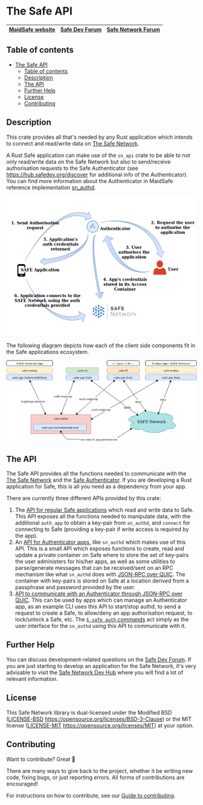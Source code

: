 # The Safe API

| [MaidSafe website](https://maidsafe.net) | [Safe Dev Forum](https://forum.safedev.org) | [Safe Network Forum](https://safenetforum.org) |
|:----------------------------------------:|:-------------------------------------------:|:----------------------------------------------:|

## Table of contents 

- [The Safe API](#the-safe-api)
  - [Table of contents](#table-of-contents)
  - [Description](#description)
  - [The API](#the-api)
  - [Further Help](#further-help)
  - [License](#license)
  - [Contributing](#contributing)

## Description

This crate provides all that's needed by any Rust application which intends to connect and read/write data on [The Safe Network](https://safenetwork.tech).

A Rust Safe application can make use of the `sn_api` crate to be able to not only read/write data on the Safe Network but also to send/receive authorisation requests to the Safe Authenticator (see https://hub.safedev.org/discover for additional info of the Authenticator). You can find more information about the Authenticator in MaidSafe reference implementation [sn_authd](https://github.com/maidsafe/sn_authd/blob/master/README.md).

![Safe app authorisation flow](misc/auth-flow-diagram.png)

The following diagram depicts how each of the client side components fit in the Safe applications ecosystem.

![Safe API ecosystem](misc/safe-api-ecosystem.png)

## The API

The Safe API provides all the functions needed to communicate with the [The Safe Network](https://safenetwork.tech) and the [Safe Authenticator](https://github.com/maidsafe/sn_authd/blob/master/README.md). If you are developing a Rust application for Safe, this is all you need as a dependency from your app.

There are currently three different APIs provided by this crate:
1. The [API for regular Safe applications](./src/app) which read and write data to Safe. This API exposes all the functions needed to manipulate data, with the additional `auth_app` to obtain a key-pair from `sn_authd`, and `connect` for connecting to Safe (providing a key-pair if write access is required by the app).
2. An [API for Authenticator apps](./src/authenticator), like `sn_authd` which makes use of this API. This is a small API which exposes functions to create, read and update a private container on Safe where to store the set of key-pairs the user administers for his/her apps, as well as some utilities to parse/generate messages that can be received/sent on an RPC mechanism like what `sn_authd` does with [JSON-RPC over QUIC](https://crates.io/crates/qjsonrpc). The container with key-pairs is stored on Safe at a location derived from a passphrase and password provided by the user.
3. [API to communicate with an Authenticator through JSON-RPC over QUIC](./src/authd_client). This can be used by apps which can manage an Authenticator app, as an example CLI uses this API to start/stop authd, to send a request to create a Safe, to allow/deny an app authorisation request, to lock/unlock a Safe, etc. The [`$ safe auth` commands](https://github.com/maidsafe/sn_cli/blob/master/README.md#auth) act simply as the user interface for the `sn_authd` using this API to communicate with it.

## Further Help

You can discuss development-related questions on the [Safe Dev Forum](https://forum.safedev.org/).
If you are just starting to develop an application for the Safe Network, it's very advisable to visit the [Safe Network Dev Hub](https://hub.safedev.org) where you will find a lot of relevant information.

## License

This Safe Network library is dual-licensed under the Modified BSD ([LICENSE-BSD](LICENSE-BSD) https://opensource.org/licenses/BSD-3-Clause) or the MIT license ([LICENSE-MIT](LICENSE-MIT) https://opensource.org/licenses/MIT) at your option.

## Contributing

Want to contribute? Great :tada:

There are many ways to give back to the project, whether it be writing new code, fixing bugs, or just reporting errors. All forms of contributions are encouraged!

For instructions on how to contribute, see our [Guide to contributing](https://github.com/maidsafe/QA/blob/master/CONTRIBUTING.md).
